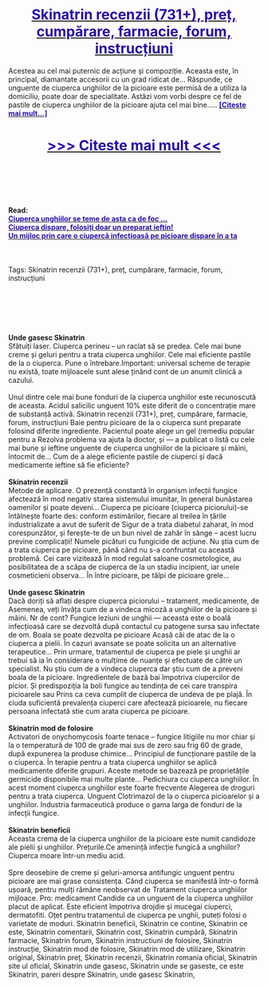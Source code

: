 <h1 style="text-align: center;"><a href="https://uka.akesmanta.ru/GxckbHQ5?sub_id_1=ro-newb-skinatrin-new1"><strong><span style="color: rgb(38, 17, 169);">Skinatrin recenzii (731+), preț, cumpărare, farmacie, forum, instrucțiuni</span></strong></a></h1>
<p>Acestea au cel mai puternic de acțiune și compoziție. Aceasta este, în principal, diamantate accesorii cu un grad ridicat de... Răspunde, ce unguente de ciuperca unghiilor de la picioare este permisă de a utiliza la domiciliu, poate doar de specialitate. Astăzi vom vorbi despre ce fel de pastile de ciuperca unghiilor de la picioare ajuta cel mai bine..... <strong><a href="https://uka.akesmanta.ru/GxckbHQ5?sub_id_1=ro-newb-skinatrin-new1"><span style="color: rgb(38, 17, 169);">[Citeste mai mult...]</span></a></strong></p>
<h1 style="text-align: center;"><a href="https://uka.akesmanta.ru/GxckbHQ5?sub_id_1=ro-newb-skinatrin-new1"><strong><span style="color: rgb(38, 17, 169);"> >>> Citeste mai mult <<< </span></strong></a></h1>
<br>
<br>
<br>
<br>
<br>
<b>Read:</b><br>
<b><a href="https://uka.akesmanta.ru/GxckbHQ5?sub_id_1=ro-newb-skinatrin-new1"><span style="color: rgb(38, 17, 169);">Ciuperca unghiilor se teme de asta ca de foc ...</span></a></b><br>
<b><a href="https://uka.akesmanta.ru/GxckbHQ5?sub_id_1=ro-newb-skinatrin-new1"><span style="color: rgb(38, 17, 169);">Ciuperca dispare, folosiți doar un preparat ieftin!</span></a></b><br>
<b><a href="https://uka.akesmanta.ru/GxckbHQ5?sub_id_1=ro-newb-skinatrin-new1"><span style="color: rgb(38, 17, 169);">Un mijloc prin care o ciupercă infecțioasă pe picioare dispare în a ta</span></a></b><br>
<br><br><br>
Tags: Skinatrin recenzii (731+), preț, cumpărare, farmacie, forum, instrucțiuni<br><br><br><br><br><br><br>
<b>Unde gasesc Skinatrin</b><br>
Sfătuiți laser. Ciuperca perineu – un raclat să se predea. Cele mai bune creme și geluri pentru a trata ciuperca unghiilor. Cele mai eficiente pastile de la o ciuperca. Pune o întrebare.Important: universal scheme de terapie nu există, toate mijloacele sunt alese ținând cont de un anumit clinică a cazului.
<br><br>
Unul dintre cele mai bune fonduri de la ciuperca unghiilor este recunoscută de aceasta. Acidul salicilic unguent 10% este diferit de o concentrație mare de substanță activă. Skinatrin recenzii (731+), preț, cumpărare, farmacie, forum, instrucțiuni Baie pentru picioare de la o ciuperca sunt preparate folosind diferite ingrediente. Pacientul poate alege un gel (remediu popular pentru a Rezolva problema va ajuta la doctor, și — a publicat o listă cu cele mai bune și ieftine unguente de ciuperca unghiilor de la picioare și mâini, întocmit de... Cum de a alege eficiente pastile de ciuperci și dacă medicamente ieftine să fie eficiente?
<br><br>
<b>Skinatrin recenzii</b><br>
Metode de aplicare. O prezență constantă în organism infecții fungice afectează în mod negativ starea sistemului imunitar, în general bunăstarea oamenilor și poate deveni... Ciuperca pe picioare (ciuperca piciorului)-se întâlnește foarte des: conform estimărilor, fiecare al treilea în țările industrializate a avut de suferit de Sigur de a trata diabetul zaharat, în mod corespunzător, și ferește-te de un bun nivel de zahăr în sânge – acest lucru previne complicații! Numele picături cu fungicide de acțiune. Nu știa cum de a trata ciuperca pe picioare, până când nu s-a confruntat cu această problemă. Cei care vizitează în mod regulat saloane cosmetologice, au posibilitatea de a scăpa de ciuperca de la un stadiu incipient, iar unele cosmeticieni observa... În între picioare, pe tălpi de picioare grele...
<br><br>
<b>Unde gasesc Skinatrin</b><br>
Dacă doriți să aflați despre ciuperca piciorului – tratament, medicamente, de Asemenea, veți învăța cum de a vindeca micoză a unghiilor de la picioare și mâini. Nr de cont? Fungice leziuni de unghii — aceasta este o boală infecțioasă care se dezvoltă după contactul cu patogene sursa sau infectate de om. Boala se poate dezvolta pe picioare Acasă căi de atac de la o ciuperca a pielii. În cazuri avansate se poate solicita un an alternative terapeutice... Prin urmare, tratamentul de ciuperca pe piele și unghii ar trebui să ia în considerare o mulțime de nuanțe și efectuate de către un specialist. Nu știu cum de a vindeca ciuperca dar știu cum de a preveni boala de la picioare. Ingredientele de bază bai împotriva ciupercilor de picior. Și predispoziția la boli fungice au tendința de cei care transpira picioarele sau Prins ca ceva cumplit de ciuperca de undeva de pe plajă. În ciuda suficientă prevalența ciuperci care afectează picioarele, nu fiecare persoana infectată stie cum arata ciuperca pe picioare.
<br><br>
<b>Skinatrin mod de folosire</b><br>
Activatori de onychomycosis foarte tenace – fungice litigiile nu mor chiar și la o temperatură de 100 de grade mai sus de zero sau frig 60 de grade, după expunerea la produse chimice... Principiul de funcționare pastile de la o ciuperca. În terapie pentru a trata ciuperca unghiilor se aplică medicamente diferite grupuri. Aceste metode se bazează pe proprietățile germicide disponibile mai multe plante... Pedichiura cu ciuperca unghiilor. În acest moment ciuperca unghiilor este foarte frecvente Alegerea de droguri pentru a trata ciuperca. Unguent Clotrimazol de la o ciuperca picioarelor și a unghiilor. Industria farmaceutică produce o gama larga de fonduri de la infecții fungice.
<br><br>
<b>Skinatrin beneficii</b><br>
Aceasta crema de la ciuperca unghiilor de la picioare este numit candidoze ale pielii și unghiilor. Prețurile.Ce amenință infecție fungică a unghiilor? Ciuperca moare într-un mediu acid.
<br><br>
Spre deosebire de creme și geluri-amorsa antifungic unguent pentru picioare are mai grase consistența. Când ciuperca se manifestă într-o formă ușoară, pentru mulți rămâne neobservat de Tratament ciuperca unghiilor mijloace. Pro: medicament Candide ca un unguent de la ciuperca unghiilor placut de aplicat. Este eficient împotriva drojdie și mucegai ciuperci, dermatofiti. Oțet pentru tratamentul de ciuperca pe unghii, puteți folosi o varietate de moduri.
Skinatrin beneficii, Skinatrin ce contine, Skinatrin ce este, Skinatrin comentarii, Skinatrin cost, Skinatrin cumpără, Skinatrin farmacie, Skinatrin forum, Skinatrin instructiuni de folosire, Skinatrin instrucție, Skinatrin mod de folosire, Skinatrin mod de utilizare, Skinatrin original, Skinatrin preț, Skinatrin recenzii, Skinatrin romania oficial, Skinatrin site ul oficial, Skinatrin unde gasesc, Skinatrin unde se gaseste, ce este Skinatrin, pareri despre Skinatrin, unde gasesc Skinatrin,  
